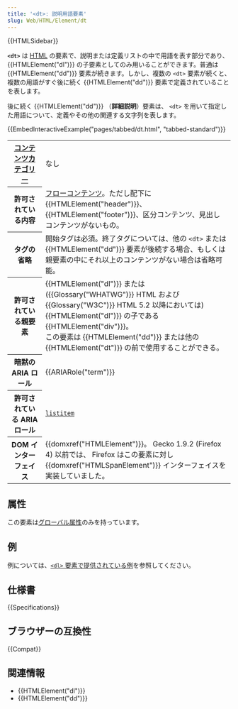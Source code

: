 ```yaml
---
title: '<dt>: 説明用語要素'
slug: Web/HTML/Element/dt
---
```


{{HTMLSidebar}}

**`<dt>`** は [HTML](/ja/docs/Web/HTML) の要素で、説明または定義リストの中で用語を表す部分であり、 {{HTMLElement("dl")}} の子要素としてのみ用いることができます。普通は {{HTMLElement("dd")}} 要素が続きます。しかし、複数の `<dt>` 要素が続くと、複数の用語がすぐ後に続く {{HTMLElement("dd")}} 要素で定義されていることを表します。

後に続く {{HTMLElement("dd")}} （**詳細説明**）要素は、 `<dt>` を用いて指定した用語について、定義やその他の関連する文字列を表します。

{{EmbedInteractiveExample("pages/tabbed/dt.html", "tabbed-standard")}}

<table class="properties">
  <tbody>
    <tr>
      <th scope="row">
        <a href="/ja/docs/Web/Guide/HTML/Content_categories">コンテンツカテゴリー</a>
      </th>
      <td>なし</td>
    </tr>
    <tr>
      <th scope="row">許可されている内容</th>
      <td>
        <a href="/ja/docs/Web/Guide/HTML/Content_categories#フローコンテンツ">フローコンテンツ</a>。ただし配下に {{HTMLElement("header")}}、{{HTMLElement("footer")}}、区分コンテンツ、見出しコンテンツがないもの。
      </td>
    </tr>
    <tr>
      <th scope="row">タグの省略</th>
      <td>
        開始タグは必須。終了タグについては、他の <code>&#x3C;dt></code> または {{HTMLElement("dd")}} 要素が後続する場合、もしくは親要素の中にそれ以上のコンテンツがない場合は省略可能。
      </td>
    </tr>
    <tr>
      <th scope="row">許可されている親要素</th>
      <td>
        {{HTMLElement("dl")}} または ({{Glossary("WHATWG")}} HTML および {{Glossary("W3C")}} HTML 5.2 以降においては) {{HTMLElement("dl")}} の子である {{HTMLElement("div")}}。<br>
        この要素は {{HTMLElement("dd")}} または他の {{HTMLElement("dt")}} の前で使用することができる。
      </td>
    </tr>
    <tr>
      <th scope="row">暗黙の ARIA ロール</th>
      <td>{{ARIARole("term")}}</td>
    </tr>
    <tr>
      <th scope="row">許可されている ARIA ロール</th>
      <td>
        <code><a href="/ja/docs/Web/Accessibility/ARIA/Roles/Listitem_role">listitem</a></code>
      </td>
    </tr>
    <tr>
      <th scope="row">DOM インターフェイス</th>
      <td>
        {{domxref("HTMLElement")}}。 Gecko 1.9.2 (Firefox 4) 以前では、 Firefox はこの要素に対し {{domxref("HTMLSpanElement")}} インターフェイスを実装していました。
      </td>
    </tr>
  </tbody>
</table>

## 属性

この要素は[グローバル属性](/ja/docs/Web/HTML/Global_attributes)のみを持っています。

## 例

例については、[`<dl>` 要素で提供されている例](/ja/docs/Web/HTML/Element/dl#例)を参照してください。

## 仕様書

{{Specifications}}

## ブラウザーの互換性

{{Compat}}

## 関連情報

- {{HTMLElement("dl")}}
- {{HTMLElement("dd")}}
